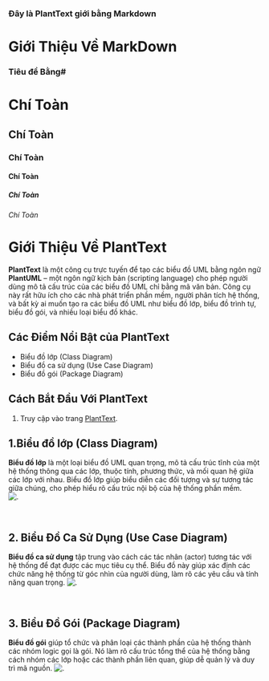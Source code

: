 ### Đây là PlantText giới bằng Markdown
# Giới Thiệu Về MarkDown
### Tiêu đề Bằng# 
# Chí Toàn
## Chí Toàn
### Chí Toàn
#### Chí Toàn
##### Chí Toàn
###### Chí Toàn
# Giới Thiệu Về PlantText

**PlantText** là một công cụ trực tuyến để tạo các biểu đồ UML bằng ngôn ngữ **PlantUML** – một ngôn ngữ kịch bản (scripting language) cho phép người dùng mô tả cấu trúc của các biểu đồ UML chỉ bằng mã văn bản. Công cụ này rất hữu ích cho các nhà phát triển phần mềm, người phân tích hệ thống, và bất kỳ ai muốn tạo ra các biểu đồ UML như biểu đồ lớp, biểu đồ trình tự, biểu đồ gói, và nhiều loại biểu đồ khác.

## Các Điểm Nổi Bật của PlantText
  - Biểu đồ lớp (Class Diagram)
  - Biểu đồ ca sử dụng (Use Case Diagram)
  - Biểu đồ gói (Package Diagram)
## Cách Bắt Đầu Với PlantText
1. Truy cập vào trang [PlantText](https://planttext.com/).

## 1.Biểu đồ lớp (Class Diagram)
**Biểu đồ lớp** là một loại biểu đồ UML quan trọng, mô tả cấu trúc tĩnh của một hệ thống thông qua các lớp, thuộc tính, phương thức, và mối quan hệ giữa các lớp với nhau. Biểu đồ lớp giúp biểu diễn các đối tượng và sự tương tác giữa chúng, cho phép hiểu rõ cấu trúc nội bộ của hệ thống phần mềm.<br>
![.](https://www.planttext.com/api/plantuml/svg/R90x3i8m38RtdC8Z3Bq1GtdSe2Tm6nEive4ILnK2JiR0aRW2ZUYGI8oV_Udtu_DwjqamokIi6Yoc17lF3YtS5G1q4jaRyEWe8ti1D5HqBjYpeEIAmv6wC7czsQgdMiDEmLH9VIJIcNkCOoaUKVwBZi9SYWUEkZBJbGQcb2jdU_kfwmsxHzFa5IfU9bMS0rLBNYyl-0800F__0m00)

<br>

## 2. Biểu Đồ Ca Sử Dụng (Use Case Diagram)
**Biểu đồ ca sử dụng** tập trung vào cách các tác nhân (actor) tương tác với hệ thống để đạt được các mục tiêu cụ thể. Biểu đồ này giúp xác định các chức năng hệ thống từ góc nhìn của người dùng, làm rõ các yêu cầu và tính năng quan trọng.
![.](https://www.planttext.com/api/plantuml/svg/UhzxlqDnIM9HIMbk3bTYSab-aO9IG6g9WdzvNcgHaa9YCOG5amfBBKajoinBBCfCp0FB0WMukC1A57HrxHGqt59JKnI01cWY2uOK9MRcOOY69-PaAxZafsjoSN41ZO48kbOavcRcfK8K0u56I68scATGaW-oJ5D1hrGFJPs2bO9dNd9EQKfgCKxrOOd9oK1tbs3gS4ZDIm5v7W000F__0m00)

<br>

## 3. Biểu Đồ Gói (Package Diagram)
**Biểu đồ gói** giúp tổ chức và phân loại các thành phần của hệ thống thành các nhóm logic gọi là gói. Nó làm rõ cấu trúc tổng thể của hệ thống bằng cách nhóm các lớp hoặc các thành phần liên quan, giúp dễ quản lý và duy trì mã nguồn.
![.](https://www.planttext.com/api/plantuml/svg/T99DJWCn38NtEKNK5InwWIwg0b8b5gocOkycRYUgnwdoKmdHdem5H-8AU3ep3KIGJPJFzdjsag-FprLC45BkI1t1762FUlR0hWFIBy1ox93JJB-h4buZMiVx7cfj26BK8sfCYpOJNYEocXI4wkGw_0LstjlDst64EoaUBE_kXLnKaPMyIekXqk8iUtAUNu7o688JE88juTg7ebatEPyl1uU5VlASm75KbnzpReAWQj29DHYZU5RDnOCZ6aZg4_-UwX5RE3aVwbkwNKX2C6sfgZtxlcyQ2_tCXhB5Q-zA3PRbwIJxl9n6_oSw6KZv2jdsV-4R003__mC0)



